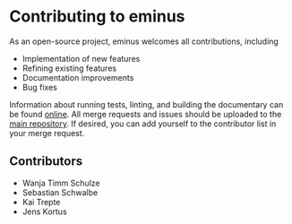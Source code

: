 # Contributing to eminus

As an open-source project, eminus welcomes all contributions, including

* Implementation of new features
* Refining existing features
* Documentation improvements
* Bug fixes

Information about running tests, linting, and building the documentary can be found [online](https://wangenau.gitlab.io/eminus/further.html).
All merge requests and issues should be uploaded to the [main repository](https://gitlab.com/wangenau/eminus).
If desired, you can add yourself to the contributor list in your merge request.

## Contributors
* Wanja Timm Schulze
* Sebastian Schwalbe
* Kai Trepte
* Jens Kortus
